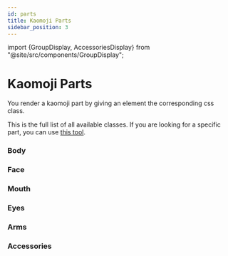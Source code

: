 ```yaml
---
id: parts
title: Kaomoji Parts
sidebar_position: 3
---
```


import {GroupDisplay, AccessoriesDisplay} from "@site/src/components/GroupDisplay";

# Kaomoji Parts

You render a kaomoji part by giving an element the corresponding css class.

This is the full list of all available classes. If you are looking for a specific part, you can use [this tool](finder.md).

### Body

<GroupDisplay group="body" />

### Face

<GroupDisplay group="face" />

### Mouth

<GroupDisplay group="mouth" />

### Eyes

<GroupDisplay group="eyes" />

### Arms

<GroupDisplay group="arms" />

### Accessories

<AccessoriesDisplay/>
